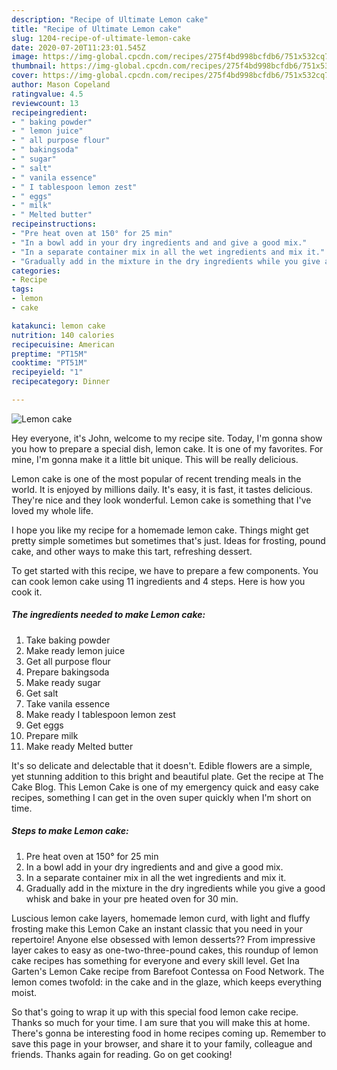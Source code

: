 ```yaml
---
description: "Recipe of Ultimate Lemon cake"
title: "Recipe of Ultimate Lemon cake"
slug: 1204-recipe-of-ultimate-lemon-cake
date: 2020-07-20T11:23:01.545Z
image: https://img-global.cpcdn.com/recipes/275f4bd998bcfdb6/751x532cq70/lemon-cake-recipe-main-photo.jpg
thumbnail: https://img-global.cpcdn.com/recipes/275f4bd998bcfdb6/751x532cq70/lemon-cake-recipe-main-photo.jpg
cover: https://img-global.cpcdn.com/recipes/275f4bd998bcfdb6/751x532cq70/lemon-cake-recipe-main-photo.jpg
author: Mason Copeland
ratingvalue: 4.5
reviewcount: 13
recipeingredient:
- " baking powder"
- " lemon juice"
- " all purpose flour"
- " bakingsoda"
- " sugar"
- " salt"
- " vanila essence"
- " I tablespoon lemon zest"
- " eggs"
- " milk"
- " Melted butter"
recipeinstructions:
- "Pre heat oven at 150° for 25 min"
- "In a bowl add in your dry ingredients and and give a good mix."
- "In a separate container mix in all the wet ingredients and mix it."
- "Gradually add in the mixture in the dry ingredients while you give a good whisk and bake in your pre heated oven for 30 min."
categories:
- Recipe
tags:
- lemon
- cake

katakunci: lemon cake 
nutrition: 140 calories
recipecuisine: American
preptime: "PT15M"
cooktime: "PT51M"
recipeyield: "1"
recipecategory: Dinner

---
```



![Lemon cake](https://img-global.cpcdn.com/recipes/275f4bd998bcfdb6/751x532cq70/lemon-cake-recipe-main-photo.jpg)

Hey everyone, it's John, welcome to my recipe site. Today, I'm gonna show you how to prepare a special dish, lemon cake. It is one of my favorites. For mine, I'm gonna make it a little bit unique. This will be really delicious.

Lemon cake is one of the most popular of recent trending meals in the world. It is enjoyed by millions daily. It's easy, it is fast, it tastes delicious. They're nice and they look wonderful. Lemon cake is something that I've loved my whole life.

I hope you like my recipe for a homemade lemon cake. Things might get pretty simple sometimes but sometimes that&#39;s just. Ideas for frosting, pound cake, and other ways to make this tart, refreshing dessert.


To get started with this recipe, we have to prepare a few components. You can cook lemon cake using 11 ingredients and 4 steps. Here is how you cook it.

<!--inarticleads1-->

##### The ingredients needed to make Lemon cake:

1. Take  baking powder
1. Make ready  lemon juice
1. Get  all purpose flour
1. Prepare  bakingsoda
1. Make ready  sugar
1. Get  salt
1. Take  vanila essence
1. Make ready  I tablespoon lemon zest
1. Get  eggs
1. Prepare  milk
1. Make ready  Melted butter


It&#39;s so delicate and delectable that it doesn&#39;t. Edible flowers are a simple, yet stunning addition to this bright and beautiful plate. Get the recipe at The Cake Blog. This Lemon Cake is one of my emergency quick and easy cake recipes, something I can get in the oven super quickly when I&#39;m short on time. 

<!--inarticleads2-->

##### Steps to make Lemon cake:

1. Pre heat oven at 150° for 25 min
1. In a bowl add in your dry ingredients and and give a good mix.
1. In a separate container mix in all the wet ingredients and mix it.
1. Gradually add in the mixture in the dry ingredients while you give a good whisk and bake in your pre heated oven for 30 min.


Luscious lemon cake layers, homemade lemon curd, with light and fluffy frosting make this Lemon Cake an instant classic that you need in your repertoire! Anyone else obsessed with lemon desserts?? From impressive layer cakes to easy as one-two-three-pound cakes, this roundup of lemon cake recipes has something for everyone and every skill level. Get Ina Garten&#39;s Lemon Cake recipe from Barefoot Contessa on Food Network. The lemon comes twofold: in the cake and in the glaze, which keeps everything moist. 

So that's going to wrap it up with this special food lemon cake recipe. Thanks so much for your time. I am sure that you will make this at home. There's gonna be interesting food in home recipes coming up. Remember to save this page in your browser, and share it to your family, colleague and friends. Thanks again for reading. Go on get cooking!
